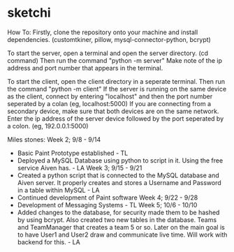 # sketchi

How To:
Firstly, clone the repository onto your machine and install dependencies. (customtkiner, pillow, mysql-connector-python, bcrypt)

To start the server, open a terminal and open the server directory. (cd command)
Then run the command "python -m server"
Make note of the ip address and port number that appears in the terminal.

To start the client, open the client directory in a seperate terminal.
Then run the command "python -m client"
If the server is running on the same device as the client, connect by entering "localhost" and then the port number seperated by a colan (eg, localhost:5000)
If you are connecting from a secondary device, make sure that both devices are on the same network. Enter the ip address of the server device followed by the port seperated by a colon. (eg, 192.0.0.1:5000)



Miles stones:
Week 2; 9/8 - 9/14
- Basic Paint Prototype established - TL
- Deployed a MySQL Database using python to script in it. Using the free service Aiven has. - LA
Week 3; 9/15 - 9/21
- Created a python script that is connected to the MySQL database and Aiven server. It properly creates and stores a Username and Password in a table within MySQL - LA
- Continued development of Paint software
Week 4; 9/22 - 9/28
- Development of Messaging Systems - TL
Week 5; 10/6 - 10/10
- Added changes to the database, for security made them to be hashed by using bcrypt. Also created two new tables in the database. Teams and TeamManager that creates a team 5 or so. Later on the main goal is to have User1 and User2 draw and communicate live time. Will work with backend for this. - LA
